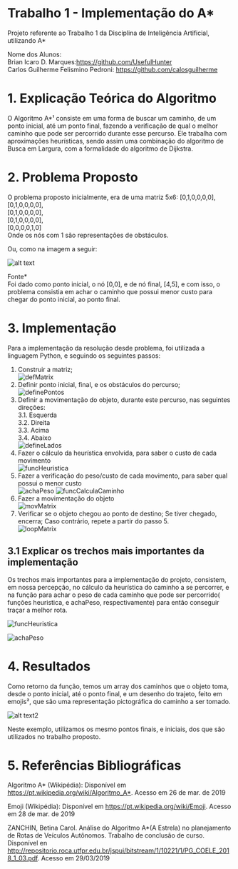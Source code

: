 # Trabalho 1 - Implementação do A*
Projeto referente ao Trabalho 1 da Disciplina de Inteligência Artificial, utilizando A* <br>

Nome dos Alunos:<br>
  Brian Icaro D. Marques:https://github.com/UsefulHunter <br>
  Carlos Guilherme Felismino Pedroni: https://github.com/calosguilherme <br>
  
  
# 1. Explicação Teórica do Algoritmo

O Algoritmo A*¹ consiste em uma forma de buscar um caminho, de um ponto inicial, até um ponto final, fazendo a verificação de qual o melhor caminho que pode ser percorrido durante esse percurso. Ele trabalha com aproximações heurísticas, sendo assim uma combinação do algoritmo de Busca em Largura, com a formalidade do algoritmo de Dijkstra.

# 2. Problema Proposto

O problema proposto inicialmente, era de uma matriz 5x6:
[0,1,0,0,0,0],<br>
[0,1,0,0,0,0],<br>
[0,1,0,0,0,0],<br>
[0,1,0,0,0,0],<br>
[0,0,0,0,1,0] <br>
Onde os nós com 1 são representações de obstáculos. <br>

Ou, como na imagem a seguir:

![alt text](https://github.com/calosguilherme/TrabalhoIAEstrela/blob/master/mapaIA2.PNG)

Fonte*<br>
Foi dado como ponto inicial, o nó [0,0], e de nó final, [4,5], e com isso, o problema consistia em achar o caminho que possui menor custo para chegar do ponto inicial, ao ponto final.

# 3. Implementação

Para a implementação da resolução desde problema, foi utilizada a linguagem Python, e seguindo os seguintes passos:<br>
1. Construir a matriz;<br>
![defMatrix](https://github.com/calosguilherme/TrabalhoIAEstrela/blob/master/define%20matriz.png)
2. Definir ponto inicial, final, e os obstáculos do percurso;<br>
![definePontos](https://github.com/calosguilherme/TrabalhoIAEstrela/blob/master/Screenshot_20190329_095751.png)
3. Definir a movimentação do objeto, durante este percurso, nas seguintes direções:<br>
  3.1. Esquerda<br>
  3.2. Direita<br>
  3.3. Acima<br>
  3.4. Abaixo<br>
  ![defineLados](https://github.com/calosguilherme/TrabalhoIAEstrela/blob/master/defineLados.png)
4. Fazer o cálculo da heurística envolvida, para saber o custo de cada movimento<br>
![funcHeuristica](https://github.com/calosguilherme/TrabalhoIAEstrela/blob/master/funcHeuristica.png)
5. Fazer a verificação do peso/custo de cada movimento, para saber qual possui o menor custo<br>
![achaPeso](https://github.com/calosguilherme/TrabalhoIAEstrela/blob/master/achaPeso.png)
![funcCalculaCaminho](https://github.com/calosguilherme/TrabalhoIAEstrela/blob/master/funcCalculaCaminho.png)
6. Fazer a movimentação do objeto<br>
![movMatrix](https://github.com/calosguilherme/TrabalhoIAEstrela/blob/master/movimentaMatrix.png)
7. Verificar se o objeto chegou ao ponto de destino; Se tiver chegado, encerra; Caso contrário, repete a partir do passo 5.<br>
![loopMatrix](https://github.com/calosguilherme/TrabalhoIAEstrela/blob/master/loopRodaMatrix.png)
## 3.1 Explicar os trechos mais importantes da implementação

Os trechos mais importantes para a implementação do projeto, consistem, em nossa percepção, no cálculo da heurística do caminho a se percorrer, e na função para achar o peso de cada caminho que pode ser percorrido( funções heuristica, e achaPeso, respectivamente) para então conseguir traçar a melhor rota.

![funcHeuristica](https://github.com/calosguilherme/TrabalhoIAEstrela/blob/master/funcHeuristica.png)


![achaPeso](https://github.com/calosguilherme/TrabalhoIAEstrela/blob/master/achaPeso.png)

# 4. Resultados

Como retorno da função, temos um array dos caminhos que o objeto toma, desde o ponto inicial, até o ponto final, e um desenho do trajeto, feito em emojis², que são uma representação pictográfica do caminho a ser tomado.

![alt text2](https://github.com/calosguilherme/TrabalhoIAEstrela/blob/master/resultado%20trabalhoIA.PNG)

Neste exemplo, utilizamos os mesmo pontos finais, e iniciais, dos que são utilizados no trabalho proposto.

# 5. Referências Bibliográficas

Algoritmo A* (Wikipédia):
Disponível em <https://pt.wikipedia.org/wiki/Algoritmo_A*>. Acesso em 26 de mar. de 2019

Emoji (Wikipédia):
Disponível em <https://pt.wikipedia.org/wiki/Emoji>. Acesso em 28 de mar. de 2019

ZANCHIN, Betina Carol. Análise do Algoritmo A*(A Estrela) no planejamento de Rotas de Veículos Autônomos. Trabalho de conclusão de curso. Disponível en <http://repositorio.roca.utfpr.edu.br/jspui/bitstream/1/10221/1/PG_COELE_2018_1_03.pdf>. Acesso em 29/03/2019

